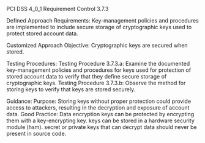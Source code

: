 PCI DSS 4_0_1 Requirement Control 3.7.3

Defined Approach Requirements:
Key-management policies and procedures are implemented to include secure storage of cryptographic keys used to protect stored account data.

Customized Approach Objective:
Cryptographic keys are secured when stored.

Testing Procedures:
Testing Procedure 3.7.3.a: Examine the documented key-management policies and procedures for keys used for protection of stored account data to verify that they define secure storage of cryptographic keys.
Testing Procedure 3.7.3.b: Observe the method for storing keys to verify that keys are stored securely.

Guidance:
Purpose: Storing keys without proper protection could provide access to attackers, resulting in the decryption and exposure of account data. Good Practice: Data encryption keys can be protected by encrypting them with a key-encrypting key. keys can be stored in a hardware security module (hsm). secret or private keys that can decrypt data should never be present in source code.
